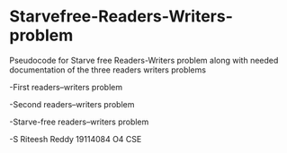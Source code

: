 # Starvefree-Readers-Writers-problem
Pseudocode for Starve free Readers-Writers problem along with needed documentation of the three readers writers problems

-First readers–writers problem

-Second readers–writers problem

-Starve-free readers–writers problem 

-S Riteesh Reddy 19114084 O4 CSE
